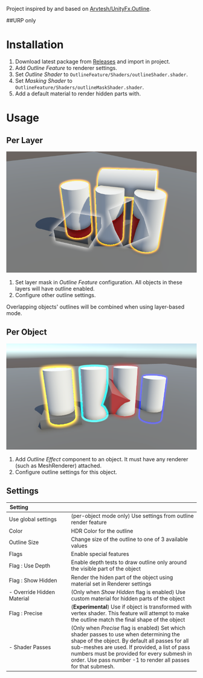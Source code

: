 Project inspired by and based on [Arvtesh/UnityFx.Outline](https://github.com/Arvtesh/UnityFx.Outline).
  
##URP only

# Installation
1. Download latest package from [Releases](https://github.com/vicot/unity-outline-feature/releases/latest) and import in project.
2. Add _Outline Feature_ to renderer settings.
3. Set _Outline Shader_ to `OutlineFeature/Shaders/outlineShader.shader`.
4. Set _Masking Shader_ to `OutlineFeature/Shaders/outlineMaskShader.shader`.
5. Add a default material to render hidden parts with.

# Usage
## Per Layer
![img_layer.png](docs/img_layer.png)

1. Set layer mask in _Outline Feature_ configuration. All objects in these layers will have outline enabled.
2. Configure other outline settings.

Overlapping objects' outlines will be combined when using layer-based mode. 

## Per Object
![img_object.png](docs/img_object.png)
1. Add _Outline Effect_ component to an object. It must have any renderer (such as MeshRenderer) attached.
2. Configure outline settings for this object.

## Settings
| Setting&nbsp;&nbsp;&nbsp;&nbsp;&nbsp;&nbsp;&nbsp;&nbsp;&nbsp;&nbsp;&nbsp;&nbsp;&nbsp;&nbsp;&nbsp;&nbsp;&nbsp;&nbsp;&nbsp;&nbsp;&nbsp;&nbsp;&nbsp;&nbsp;&nbsp;&nbsp; |                                                                                                                                                                                                                                                                                                              |
|---------------------------------------------------------------------------------------------------------------------------------------------------------------------|--------------------------------------------------------------------------------------------------------------------------------------------------------------------------------------------------------------------------------------------------------------------------------------------------------------|
| Use global settings                                                                                                                                                 | (per-object mode only) Use settings from outline render feature                                                                                                                                                                                                                                              |
| Color                                                                                                                                                               | HDR Color for the outline                                                                                                                                                                                                                                                                                    |
| Outline Size                                                                                                                                                        | Change size of the outline to one of 3 available values                                                                                                                                                                                                                                                      |
| Flags                                                                                                                                                               | Enable special features                                                                                                                                                                                                                                                                                      |
| Flag : Use Depth                                                                                                                                                    | Enable depth tests to draw outline only around the visible part of the object                                                                                                                                                                                                                                |
| Flag : Show Hidden                                                                                                                                                  | Render the hiden part of the object using material set in Renderer settings                                                                                                                                                                                                                                  |
| - Override Hidden Material                                                                                                                                          | (Only when _Show Hidden_ flag is enabled) Use custom material for hidden parts of the object                                                                                                                                                                                                                 |
| Flag : Precise                                                                                                                                                      | (**Experimental**) Use if object is transformed with vertex shader. This feature will attempt to make the outline match the final shape of the object                                                                                                                                                        |
| - Shader Passes                                                                                                                                                     | (Only when _Precise_ flag is enabled) Set which shader passes to use when determining the shape of the object. By default all passes for all sub-meshes are used. If provided, a list of pass numbers must be provided for every submesh in order. Use pass number -1 to render all passes for that submesh. |

